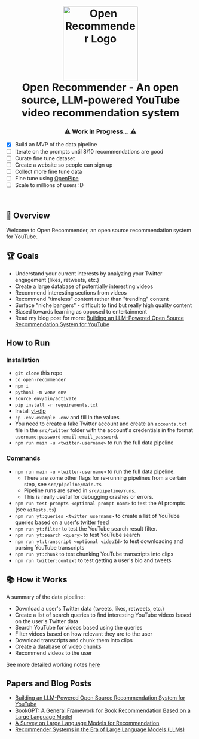 <h1 align="center">
    <img src="https://raw.githubusercontent.com/bjsi/open-recommender/main/img/logo.webp" alt="Open Recommender Logo" height="200">
    <br/>
    Open Recommender - An open source, LLM-powered YouTube video recommendation system
</h1>

<h3 align="center">⚠️ Work in Progress... ⚠️</h3>

- [x] Build an MVP of the data pipeline
- [ ] Iterate on the prompts until 8/10 recommendations are good
- [ ] Curate fine tune dataset
- [ ] Create a website so people can sign up
- [ ] Collect more fine tune data
- [ ] Fine tune using [OpenPipe](https://openpipe.ai/)
- [ ] Scale to millions of users :D

<br/>

## 🚀 Overview

Welcome to Open Recommender, an open source recommendation system for YouTube.

## 🏆 Goals

- Understand your current interests by analyzing your Twitter engagement (likes, retweets, etc.)
- Create a large database of potentially interesting videos
- Recommend interesting sections from videos
- Recommend "timeless" content rather than "trending" content
- Surface "niche bangers" - difficult to find but really high quality content
- Biased towards learning as opposed to entertainment
- Read my blog post for more: [Building an LLM-Powered Open Source Recommendation System for YouTube](https://dev.to/experilearning/building-an-llm-powered-open-source-recommendation-system-40fg)

## How to Run

### Installation

- `git clone` this repo
- `cd open-recommender`
- `npm i`
- `python3 -m venv env`
- `source env/bin/activate`
- `pip install -r requirements.txt`
- Install [yt-dlp](https://github.com/yt-dlp/yt-dlp)
- `cp .env.example .env` and fill in the values
- You need to create a fake Twitter account and create an `accounts.txt` file in the `src/twitter` folder with the account's credentials in the format `username:password:email:email_password`.
- `npm run main -u <twitter-username>` to run the full data pipeline

### Commands

- `npm run main -u <twitter-username>` to run the full data pipeline.
  - There are some other flags for re-running pipelines from a certain step, see `src/pipeline/main.ts`
  - Pipeline runs are saved in `src/pipeline/runs`.
  - This is really useful for debugging crashes or errors.
- `npm run test-prompts <optional prompt name>` to test the AI prompts (see `aiTests.ts`)
- `npm run yt:queries <twitter username>` to create a list of YouTube queries based on a user's twitter feed
- `npm run yt:filter` to test the YouTube search result filter.
- `npm run yt:search <query>` to test YouTube search
- `npm run yt:transcript <optional videoId>` to test downloading and parsing YouTube transcripts
- `npm run yt:chunk` to test chunking YouTube transcripts into clips
- `npm run twitter:context` to test getting a user's bio and tweets

## 📚 How it Works

A summary of the data pipeline:

- Download a user's Twitter data (tweets, likes, retweets, etc.)
- Create a list of search queries to find interesting YouTube videos based on the user's Twitter data
- Search YouTube for videos based using the queries
- Filter videos based on how relevant they are to the user
- Download transcripts and chunk them into clips
- Create a database of video chunks
- Recommend videos to the user

See more detailed working notes [here](https://www.remnote.com/a/YouTube-Recommender/655daa97d42611e86f8536ec)

## Papers and Blog Posts
- [Building an LLM-Powered Open Source Recommendation System for YouTube](https://dev.to/experilearning/building-an-llm-powered-open-source-recommendation-system-40fg)
- [BookGPT: A General Framework for Book Recommendation Based on a Large Language Model](https://arxiv.org/pdf/2305.15673.pdf)
- [A Survey on Large Language Models for Recommendation](https://arxiv.org/abs/2305.19860)
- [Recommender Systems in the Era of Large Language Models (LLMs)](https://arxiv.org/abs/2307.02046)
